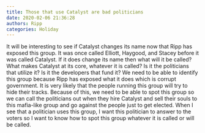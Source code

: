 ```yaml
---
title: Those that use Catalyst are bad politicians
date: 2020-02-06 21:36:28
authors: Ripp
categories: Holiday
---
```


 It will be interesting to see if Catalyst changes its name now that Ripp has exposed this group.  It was once called Elliott, Haygood, and Stacey before it was called Catalyst.  If it does change its name then what will it be called?  
What makes Catalyst at its core, whatever it is called?  Is it the politicians that utilize it?  Is it the developers that fund it?  We need to be able to identify this group because Ripp has exposed what it does which is corrupt government.
It is very likely that the people running this group will try to hide their tracks.  Because of this, we need to be able to spot this group so we can call the politicians out when they hire Catalyst and sell their souls to this mafia-like group and go against the people just to get elected.
When I see that a politician uses this group, I want this politician to answer to the voters so I want to know how to spot this group whatever it is called or will be called.